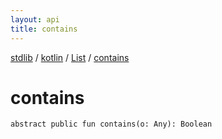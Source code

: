 ```yaml
---
layout: api
title: contains
---
```

[stdlib](../../index.html) / [kotlin](../index.html) / [List](index.html) / [contains](contains.html)

# contains

```
abstract public fun contains(o: Any): Boolean
```
